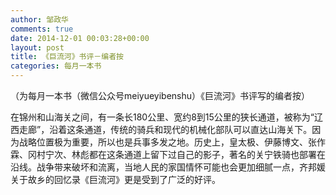 ```yaml
---
author: 邹政华
comments: true
date: 2014-12-01 00:03:28+00:00
layout: post
title: 《巨流河》书评－编者按
categories: 每月一本书 
---
```

（为每月一本书（微信公众号meiyueyibenshu）《巨流河》书评写的编者按）

在锦州和山海关之间，有一条长180公里、宽约8到15公里的狭长通道，被称为“辽西走廊”，沿着这条通道，传统的骑兵和现代的机械化部队可以直达山海关下。因为战略位置极为重要，所以也是兵事多发之地。历史上，皇太极、伊藤博文、张作霖、冈村宁次、林彪都在这条通道上留下过自己的影子，著名的关宁铁骑也部署在沿线。战争带来破坏和流离，当地人民的家国情怀可能也会更加细腻一点，齐邦媛关于故乡的回忆录《巨流河》更是受到了广泛的好评。


